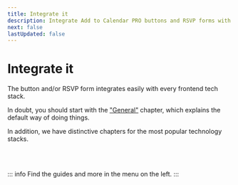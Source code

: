 ```yaml
---
title: Integrate it
description: Integrate Add to Calendar PRO buttons and RSVP forms with any frontend tech stack. Easy integration guides for all platforms.
next: false
lastUpdated: false
---
```


# Integrate it

The button and/or RSVP form integrates easily with every frontend tech stack.

In doubt, you should start with the ["General"](./integration/general) chapter, which explains the default way of doing things.

In addition, we have distinctive chapters for the most popular technology stacks.

<br /><br />

::: info
Find the guides and more in the menu on the left.
:::
